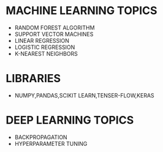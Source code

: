 # MACHINE LEARNING TOPICS
* RANDOM FOREST ALGORITHM
* SUPPORT VECTOR MACHINES
* LINEAR REGRESSION
* LOGISTIC REGRESSION
* K-NEAREST NEIGHBORS

# LIBRARIES
* NUMPY,PANDAS,SCIKIT LEARN,TENSER-FLOW,KERAS

# DEEP LEARNING TOPICS
* BACKPROPAGATION
* HYPERPARAMETER TUNING
